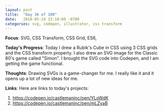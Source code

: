 ```yaml
---
layout: post
title:  "Day 36 of 100"
date:   2018-05-24 15:10:00 -0700
categories: svg, codepen, illustrator, css transform 
---
```


**Focus**: SVG, CSS Transform, CSS Grid, ES6, 

**Today's Progress**: Today I drew a Rubik's Cube in CSS using 3 CSS grids and the CSS transform property. I also drew an SVG image for the Classic 80's game called "Simon". I brought the SVG code into Codepen, and I am getting the game functional. 

**Thoughts**: Drawing SVGs is a game-changer for me. I really like it and it opens up a lot of new ideas for me. 

**Links**: Here are links to today's projects: 

1. https://codepen.io/castlemaninc/pen/YLoWdK
2. https://codepen.io/castlemaninc/pen/mLZyaB